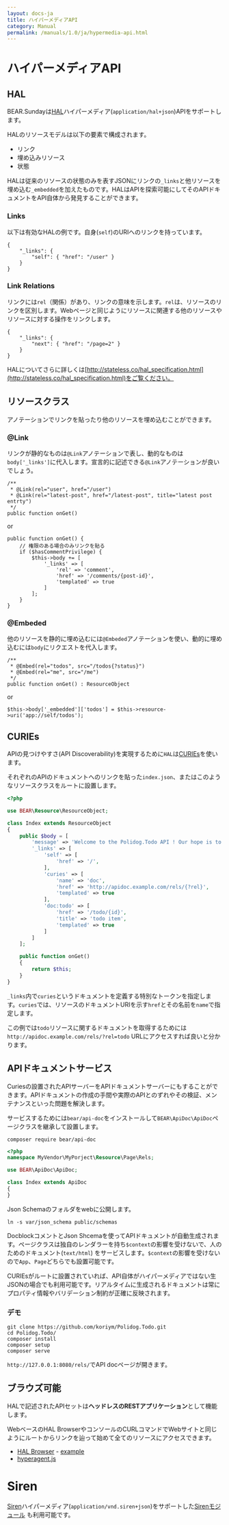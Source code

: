 ```yaml
---
layout: docs-ja
title: ハイパーメディアAPI
category: Manual
permalink: /manuals/1.0/ja/hypermedia-api.html
---
```


# ハイパーメディアAPI

## HAL

BEAR.Sundayは[HAL](https://en.wikipedia.org/wiki/Hypertext_Application_Language)ハイパーメディア(`application/hal+json`)APIをサポートします。

HALのリソースモデルは以下の要素で構成されます。

 * リンク
 * 埋め込みリソース
 * 状態

HALは従来のリソースの状態のみを表すJSONにリンクの`_links`と他リソースを埋め込む`_embedded`を加えたものです。HALはAPIを探索可能にしてそのAPIドキュメントをAPI自体から発見することができます。

### Links

以下は有効なHALの例です。自身(`self`)のURIへのリンクを持っています。

```
{
    "_links": {
        "self": { "href": "/user" }
    }
}
```

### Link Relations


リンクには`rel`（関係）があり、リンクの意味を示します。`rel`は、リソースのリンクを区別します。Webページと同じようにリソースに関連する他のリソースやリソースに対する操作をリンクします。

```
{
    "_links": {
        "next": { "href": "/page=2" }
    }
}
```

HALについてさらに詳しくは[http://stateless.co/hal_specification.html](http://stateless.co/hal_specification.html)をご覧ください。

## リソースクラス

アノテーションでリンクを貼ったり他のリソースを埋め込むことができます。

### @Link

リンクが静的なものは`@Link`アノテーションで表し、動的なものは`body['_links']`に代入します。宣言的に記述できる`@Link`アノテーションが良いでしょう。

```php?start_inline
/**
 * @Link(rel="user", href="/user")
 * @Link(rel="latest-post", href="/latest-post", title="latest post entrty")
 */
public function onGet()
```

or

```php?start_inline
public function onGet() {
    // 権限のある場合のみリンクを貼る
    if ($hasCommentPrivilege) {
        $this->body += [
            '_links' => [
                'rel' => 'comment',
                'href' => '/comments/{post-id}',
                'templated' => true
            ]
        ];
    }
}

```

### @Embeded

他のリソースを静的に埋め込むには`@Embeded`アノテーションを使い、動的に埋め込むには`body`にリクエストを代入します。

```php?start_inline
/**
 * @Embed(rel="todos", src="/todos{?status}")
 * @Embed(rel="me", src="/me")
 */
public function onGet() : ResourceObject

```

or

```php?start_inline
$this->body['_embedded']['todos'] = $this->resource->uri('app://self/todos');
```

## CURIEs

APIの見つけやすさ(API Discoverability)を実現するために`HAL`は[CURIEs]()を使います。

それぞれのAPIのドキュメントへのリンクを貼った`index.json`、またはこのようなリソースクラスをルートに設置します。

```php
<?php

use BEAR\Resource\ResourceObject;

class Index extends ResourceObject
{
    public $body = [
        'message' => 'Welcome to the Polidog.Todo API ! Our hope is to be as self-documenting and RESTful as possible.',
        '_links' => [
            'self' => [
                'href' => '/',
            ],
            'curies' => [
                'name' => 'doc',
                'href' => 'http://apidoc.example.com/rels/{?rel}',
                'templated' => true
            ],
            'doc:todo' => [
                'href' => '/todo/{id}',
                'title' => 'todo item',
                'templated' => true
            ]
        ]
    ];

    public function onGet()
    {
        return $this;
    }
}
```

`_links`内で`curies`というドキュメントを定義する特別なトークンを指定します。`curies`では、リソースのドキュメントURIを示す`href`とその名前を`name`で指定します。

この例では`todo`リソースに関するドキュメントを取得するためには`http://apidoc.example.com/rels/?rel=todo` URLにアクセスすれば良いと分かります。

## APIドキュメントサービス

Curiesの設置されたAPIサーバーをAPIドキュメントサーバーにもすることができます。APIドキュメントの作成の手間や実際のAPIとのずれやその検証、メンテナンスといった問題を解決します。

サービスするためには`bear/api-doc`をインストールして`BEAR\ApiDoc\ApiDoc`ページクラスを継承して設置します。

```
composer require bear/api-doc
```

```php
<?php
namespace MyVendor\MyPorject\Resource\Page\Rels;

use BEAR\ApiDoc\ApiDoc;

class Index extends ApiDoc
{
}
```

Json Schemaのフォルダをwebに公開します。

```
ln -s var/json_schema public/schemas
```

DocblockコメントとJson Shcemaを使ってAPIドキュメントが自動生成されます。ページクラスは独自のレンダラーを持ち`$context`の影響を受けないで、人のためのドキュメント(`text/html`) をサービスします。`$context`の影響を受けないので`App`、`Page`どちらでも設置可能です。

CURIEsがルートに設置されていれば、API自体がハイパーメディアではない生JSONの場合でも利用可能です。リアルタイムに生成されるドキュメントは常にプロパティ情報やバリデーション制約が正確に反映されます。

### デモ

```
git clone https://github.com/koriym/Polidog.Todo.git
cd Polidog.Todo/
composer install
composer setup
composer serve
```

`http://127.0.0.1:8080/rels/`でAPI docページが開きます。

## ブラウズ可能

HALで記述されたAPIセットは**ヘッドレスのRESTアプリケーション**として機能します。

WebベースのHAL BrowserやコンソールのCURLコマンドでWebサイトと同じようにルートからリンクを辿って始めて全てのリソースにアクセスできます。

 * [HAL Browser](https://github.com/mikekelly/hal-browser) - [example](http://haltalk.herokuapp.com/explorer/browser.html#/)
 * [hyperagent.js](https://weluse.github.io/hyperagent/)


# Siren

[Siren](https://github.com/kevinswiber/siren)ハイパーメディア(`application/vnd.siren+json`)をサポートした[Sirenモジュール](https://github.com/kuma-guy/BEAR.SirenModule) も利用可能です。
